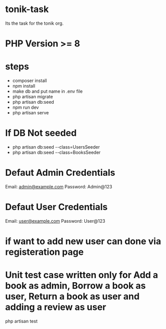 # tonik-task
Its the task for the tonik org.
# PHP Version >= 8
# steps
- composer install
- npm install
- make db and put name in .env file
- php artisan migrate
- php artisan db:seed
- npm run dev
- php artisan serve

# If DB Not seeded
- php artisan db:seed --class=UsersSeeder
- php artisan db:seed --class=BooksSeeder

# Defaut Admin Credentials
Email: admin@example.com
Password: Admin@123

# Defaut User Credentials
Email: user@example.com
Password: User@123

# if want to add new user can done via registeration page

# Unit test case written only for Add a book as admin, Borrow a book as user, Return a book as user and adding a review as user
php artisan test
